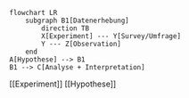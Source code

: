 ```mermaid
flowchart LR
	subgraph B1[Datenerhebung]
		direction TB
		X[Experiment] --- Y[Survey/Umfrage]
		Y --- Z[Observation]
	end
A[Hypothese] --> B1
B1 --> C[Analyse + Interpretation]
```

[[Experiment]]
[[Hypothese]]
